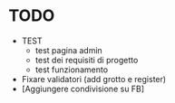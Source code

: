 # TODO
* TEST
    * test pagina admin
    * test dei requisiti di progetto
    * test funzionamento
* Fixare validatori (add grotto e register)
* [Aggiungere condivisione su FB]